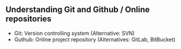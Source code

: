 ## Understanding Git and Github / Online repositories

- Git: Version controlling system (Alternative: SVN)
- Guthub: Online project repository (Alternatives: GitLab, BitBucket)

